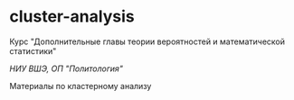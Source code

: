 # cluster-analysis

Курс "Дополнительные главы теории вероятностей и математической статистики"

*НИУ ВШЭ, ОП "Политология"*

Материалы по кластерному анализу